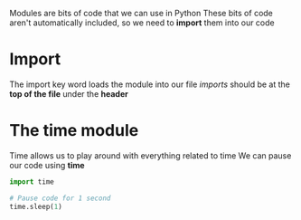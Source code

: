Modules are bits of code that we can use in Python 
These bits of code aren't automatically included, so we need to **import** them into our code

# Import 
The import key word loads the module into our file
*imports* should be at the **top of the file** under the **header**

# The time module
Time allows us to play around with everything related to time
We can pause our code using **time**

```python
import time

# Pause code for 1 second
time.sleep(1)
```